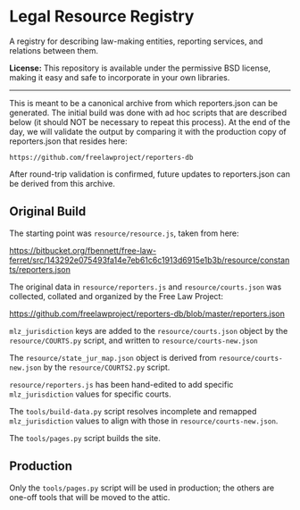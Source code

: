 Legal Resource Registry
=======================

A registry for describing law-making entities, reporting services, and relations between them.

**License:** This repository is available under the permissive BSD license,
making it easy and safe to incorporate in your own libraries.

-----------------------------------------



This is meant to be a canonical archive from which reporters.json can
be generated. The initial build was done with ad hoc scripts that are
described below (it should NOT be necessary to repeat this process).
At the end of the day, we will validate the output by comparing it
with the production copy of reporters.json that resides here:

    https://github.com/freelawproject/reporters-db
    
After round-trip validation is confirmed, future updates to
reporters.json can be derived from this archive.

Original Build
--------------

The starting point was `resource/resource.js`, taken from here:

   https://bitbucket.org/fbennett/free-law-ferret/src/143292e075493fa14e7eb61c6c1913d6915e1b3b/resource/constants/reporters.json

The original data in `resource/reporters.js` and `resource/courts.json`
was collected, collated and organized by the Free Law Project:

   https://github.com/freelawproject/reporters-db/blob/master/reporters.json

`mlz_jurisdiction` keys are added to the `resource/courts.json` object by the
`resource/COURTS.py` script, and written to `resource/courts-new.json`

The `resource/state_jur_map.json` object is derived from `resource/courts-new.json` by the
`resource/COURTS2.py` script.

`resource/reporters.js` has been hand-edited to add specific `mlz_jurisdiction`
values for specific courts.

The `tools/build-data.py` script resolves incomplete and remapped
`mlz_jurisdiction` values to align with those in `resource/courts-new.json`.

The `tools/pages.py` script builds the site.

Production
----------

Only the `tools/pages.py` script will be used in production; the others
are one-off tools that will be moved to the attic.
